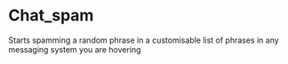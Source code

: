 # Chat_spam
Starts spamming a random phrase in a customisable list of phrases in any messaging system you are hovering
